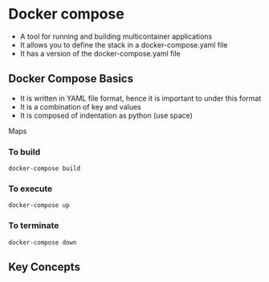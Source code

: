 # Docker compose 

- A tool for running and building multicontainer applications
- It allows you to define the stack in a docker-compose.yaml file
- It has a version of the docker-compose.yaml file

## Docker Compose Basics
- It is written in YAML file format, hence it is important to under this format
- It is a combination of key and values
- It is composed of indentation as python (use space)

Maps

### To build 

```docker-compose build```
### To execute 

```docker-compose up```
### To terminate 

```docker-compose down```

## Key Concepts